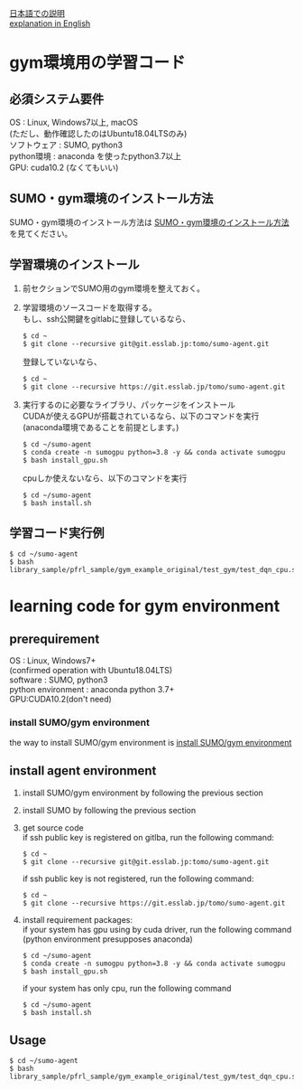 [日本語での説明](#gym環境用の学習コード)  
[explanation in English](#learning-code-for-gym-environment)
# gym環境用の学習コード

## 必須システム要件
OS : Linux, Windows7以上, macOS  
(ただし、動作確認したのはUbuntu18.04LTSのみ)  
ソフトウェア : SUMO, python3  
python環境 : anaconda を使ったpython3.7以上  
GPU: cuda10.2 (なくてもいい)

## SUMO・gym環境のインストール方法
SUMO・gym環境のインストール方法は
[SUMO・gym環境のインストール方法](/gym-sumo/README.md#SUMO-インストール方法)を見てください。

## 学習環境のインストール
1. 前セクションでSUMO用のgym環境を整えておく。
1. 学習環境のソースコードを取得する。  
    もし、ssh公開鍵をgitlabに登録しているなら、

      ```
      $ cd ~
      $ git clone --recursive git@git.esslab.jp:tomo/sumo-agent.git
      ```

    登録していないなら、

      ```
      $ cd ~
      $ git clone --recursive https://git.esslab.jp/tomo/sumo-agent.git
      ```
1. 実行するのに必要なライブラリ、パッケージをインストール  
    CUDAが使えるGPUが搭載されているなら、以下のコマンドを実行  
    (anaconda環境であることを前提とします。)

      ```
      $ cd ~/sumo-agent
      $ conda create -n sumogpu python=3.8 -y && conda activate sumogpu
      $ bash install_gpu.sh
      ```

    cpuしか使えないなら、以下のコマンドを実行

      ```
      $ cd ~/sumo-agent
      $ bash install.sh
      ```

## 学習コード実行例
   ```
   $ cd ~/sumo-agent
   $ bash library_sample/pfrl_sample/gym_example_original/test_gym/test_dqn_cpu.sh
   ```

# learning code for gym environment

## prerequirement
OS : Linux, Windows7+  
(confirmed operation with Ubuntu18.04LTS)  
software : SUMO, python3  
python environment : anaconda python 3.7+  
GPU:CUDA10.2(don't need)

### install SUMO/gym environment
the way to install SUMO/gym environment is 
[install SUMO/gym environment](/gym-sumo/README.md#install-SUMO)

## install agent environment
1. install SUMO/gym environment by following the previous section
1. install SUMO by following the previous section
1. get source code  
    if ssh public key is registered on gitlba, run the following command:
    
      ```
      $ cd ~
      $ git clone --recursive git@git.esslab.jp:tomo/sumo-agent.git
      ```
    
    if ssh public key is not registered, run the following command:
    
      ```
      $ cd ~
      $ git clone --recursive https://git.esslab.jp/tomo/sumo-agent.git
      ```
1. install requirement packages:  
   if your system has gpu using by cuda driver, run the following command  
   (python environment presupposes anaconda)

    ```
    $ cd ~/sumo-agent
    $ conda create -n sumogpu python=3.8 -y && conda activate sumogpu
    $ bash install_gpu.sh
    ```

   if your system has only cpu, run the following command

    ```
    $ cd ~/sumo-agent
    $ bash install.sh
    ```

## Usage
   ```
   $ cd ~/sumo-agent
   $ bash library_sample/pfrl_sample/gym_example_original/test_gym/test_dqn_cpu.sh
   ```
